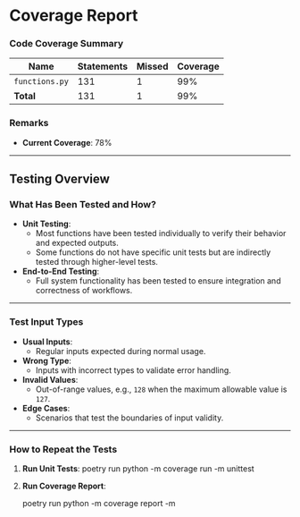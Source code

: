 # **Coverage Report**

### **Code Coverage Summary**
| Name               | Statements | Missed | Coverage |
|--------------------|------------|--------|----------|
| `functions.py`     | 131        | 1     | 99%      |
| **Total**          | 131        | 1     | 99%      |

### **Remarks**
- **Current Coverage**: 78%
---

## **Testing Overview**

### **What Has Been Tested and How?**
- **Unit Testing**: 
  - Most functions have been tested individually to verify their behavior and expected outputs.
  - Some functions do not have specific unit tests but are indirectly tested through higher-level tests.
- **End-to-End Testing**:
  - Full system functionality has been tested to ensure integration and correctness of workflows.

---

### **Test Input Types**
- **Usual Inputs**:
  - Regular inputs expected during normal usage.
- **Wrong Type**:
  - Inputs with incorrect types to validate error handling.
- **Invalid Values**:
  - Out-of-range values, e.g., `128` when the maximum allowable value is `127`.
- **Edge Cases**:
  - Scenarios that test the boundaries of input validity.

---

### **How to Repeat the Tests**
1. **Run Unit Tests**:
      poetry run python -m coverage run -m unittest

2. **Run Coverage Report**:

   poetry run python -m coverage report -m
